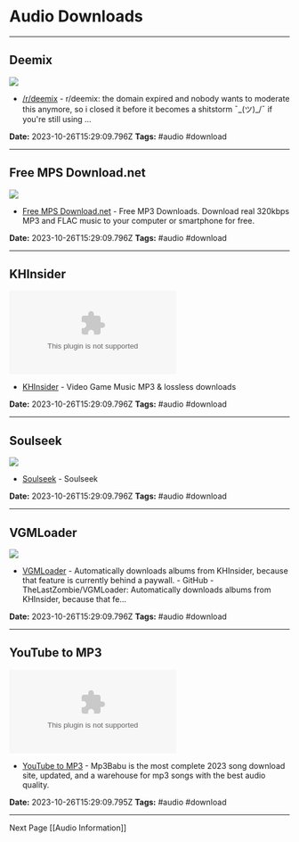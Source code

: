 # Audio Downloads

---

## Deemix

![](https://styles.redditmedia.com/t5_2kobvw/styles/communityIcon_e23pfk9fwv451.png?width=256&s=3d6afffdea858713c803bc767f12862bc2aeaa2b)

- [/r/deemix](https://www.reddit.com/r/deemix) - r/deemix: the domain expired and nobody wants to moderate this anymore, so i closed it before it becomes a shitstorm ¯\_(ツ)_/¯ if you're still using …

**Date:** 2023-10-26T15:29:09.796Z
**Tags:** #audio #download

---

## Free MPS Download.net

![](https://free-mp3-download.net/img/icon.png)

- [Free MPS Download.net](https://free-mp3-download.net) - Free MP3 Downloads. Download real 320kbps MP3 and FLAC music to your computer or smartphone for free.

**Date:** 2023-10-26T15:29:09.796Z
**Tags:** #audio #download

---

## KHInsider

![](https://rdl.ink/render/https%3A%2F%2Fdownloads.khinsider.com)

- [KHInsider](https://downloads.khinsider.com) - Video Game Music MP3 & lossless downloads

**Date:** 2023-10-26T15:29:09.796Z
**Tags:** #audio #download

---

## Soulseek

![](https://rdl.ink/render/http%3A%2F%2Fwww.soulseekqt.net%2Fnews)

- [Soulseek](http://www.soulseekqt.net/news) - Soulseek

**Date:** 2023-10-26T15:29:09.796Z
**Tags:** #audio #download

---

## VGMLoader

![](https://opengraph.githubassets.com/d46c65ca75ba305c794097468d7fa4d829aee1aa79f474b5b0f9e978b4c48eae/TheLastZombie/VGMLoader)

- [VGMLoader](https://github.com/TheLastZombie/VGMLoader) - Automatically downloads albums from KHInsider, because that feature is currently behind a paywall. - GitHub - TheLastZombie/VGMLoader: Automatically downloads albums from KHInsider, because that fe...

**Date:** 2023-10-26T15:29:09.796Z
**Tags:** #audio #download

---

## YouTube to MP3

![](https://rdl.ink/render/https%3A%2F%2Fytformp3.com)

- [YouTube to MP3](https://ytformp3.com) - Mp3Babu is the most complete 2023 song download site, updated, and a warehouse for mp3 songs with the best audio quality.

**Date:** 2023-10-26T15:29:09.795Z
**Tags:** #audio #download

---

Next Page [[Audio Information]]
